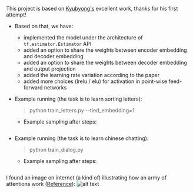 This project is based on [Kyubyong's](https://github.com/Kyubyong/transformer) excellent work, thanks for his first attempt!

* Based on that, we have:
  * implemented the model under the architecture of ```tf.estimator.Estimator``` API
  * added an option to share the weights between encoder embedding and decoder embedding
  * added an option to share the weights between decoder embedding and output projection
  * added the learning rate variation according to the paper
  * added more choices (lrelu / elu) for activation in point-wise feed-forward networks

* Example running (the task is to learn sorting letters):
  >  python train_letters.py --tied_embedding=1
  * Example sampling after  steps:
    ```
    
    ```
* Example running (the task is to learn chinese chatting):
  >  python train_dialog.py
  * Example sampling after  steps:
    ```
    
    ```
I found an image on internet (a kind of) illustrating how an army of attentions work ([Reference](https://techcrunch.com/2017/08/31/googles-transformer-solves-a-tricky-problem-in-machine-translation/)):
![alt text](https://github.com/zhedongzheng/finch/blob/master/assets/transform20fps.gif)
